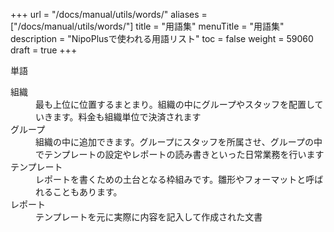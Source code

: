 +++
url = "/docs/manual/utils/words/"
aliases = ["/docs/manual/utils/words/"]
title = "用語集"
menuTitle = "用語集"
description = "NipoPlusで使われる用語リスト"
toc = false
weight = 59060
draft = true
+++

単語

<dl class="basic">
<dt>組織</dt>
<dd>最も上位に位置するまとまり。組織の中にグループやスタッフを配置していきます。料金も組織単位で決済されます</dd>
<dt>グループ</dt>
<dd>組織の中に追加できます。グループにスタッフを所属させ、グループの中でテンプレートの設定やレポートの読み書きといった日常業務を行います</dd>
<dt>テンプレート</dt>
<dd>レポートを書くための土台となる枠組みです。雛形やフォーマットと呼ばれることもあります。</dd>
<dt>レポート</dt>
<dd>テンプレートを元に実際に内容を記入して作成された文書</dd>
</dl>
